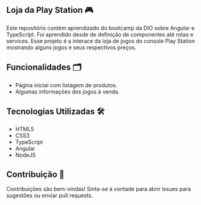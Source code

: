 ## Loja da Play Station 🎮

Este repositório contém aprendizado do bootcamp da DIO sobre Angular e TypeScript. Foi aprendido desde de definição de componentes até rotas e services. Esse projeto é a interace da loja de jogos do console Play Station mostrando alguns jogos e seus respectivos preços.


## Funcionalidades 🗂️

* Página inicial com listagem de produtos.
* Algumas informações dos jogos à venda.

## Tecnologias Utilizadas 🛠

* HTML5
* CSS3
* TypeScript
* Angular
* NodeJS

## Contribuição 🤝

Contribuições são bem-vindas! Sinta-se à vontade para abrir issues para sugestões ou enviar pull requests.
